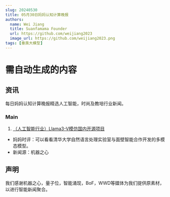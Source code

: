 ```yaml
---
slug: 20240530
title: 05月30日妈妈认知计算晚报
authors:
  name: Wei Jiang
  title: Suanfamama Founder
  url: https://github.com/weijiang2023
  image_url: https://github.com/weijiang2023.png
tags: [垂类大模型]
---
```


# 需自动生成的内容
## 资讯
每日妈妈认知计算晚报精选人工智能，时尚及教培行业新闻。

### Main

1. [（人工智能行业）Llama3-V模仿国内开源项目](https://mp.weixin.qq.com/s/nsp9tdS5SnX-7htsndKVcw)
* 妈妈时评：可以看看清华大学自然语言处理实验室与面壁智能合作开发的多模态模型。
* 新闻源：机器之心

## 声明

我们感谢机器之心，量子位，智能涌现，BoF，WWD等媒体为我们提供原素材，以进行智能新闻聚合。
